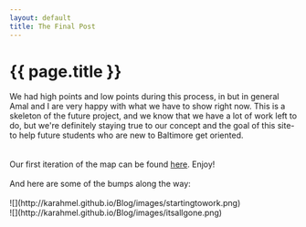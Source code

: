 ```yaml
---
layout: default
title: The Final Post
---
```



{{ page.title }}
================

<body>
We had high points and low points during this process, in but in general Amal and I are very happy with what we have to show right now. This is a skeleton of the future project, and we know that we have a lot of work left to do, but we're definitely staying true to our concept and the goal of this site- to help future students who are new to Baltimore get oriented.

<br/>
<br/>
<br/> Our first iteration of the map can be found <a href="http://karahmel.github.io/Baltisaur"> here</a>. Enjoy!
<br/>
<br/>
And here are some of the bumps along the way: <br/><br/>
![](http://karahmel.github.io/Blog/images/startingtowork.png)<br/>
![](http://karahmel.github.io/Blog/images/itsallgone.png)



